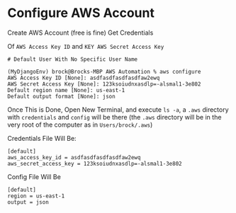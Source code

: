 # Configure AWS Account

Create AWS Account (free is fine)
Get Credentials

Of `AWS Access Key ID` and `KEY AWS Secret Access Key`

```
# Default User With No Specific User Name

(MyDjangoEnv) brock@Brocks-MBP AWS Automation % aws configure
AWS Access Key ID [None]: asdfasdfasdfasdfaw2ewq
AWS Secret Access Key [None]: 123ksoiudnxasdlp=-alsmal1-3e802
Default region name [None]: us-east-1
Default output format [None]: json
```
Once This is Done, Open New Terminal, and execute `ls -a`, a `.aws` directory with `credentials` and `config` will be there (the `.aws` directory will be in the very root of the computer as in `Users/brock/.aws`)

Credentials File Will Be:
```
[default]
aws_access_key_id = asdfasdfasdfasdfaw2ewq
aws_secret_access_key = 123ksoiudnxasdlp=-alsmal1-3e802
```

Config File Will Be
```
[default]
region = us-east-1
output = json
```